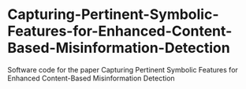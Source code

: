 # Capturing-Pertinent-Symbolic-Features-for-Enhanced-Content-Based-Misinformation-Detection
Software code for the paper Capturing Pertinent Symbolic Features for Enhanced Content-Based Misinformation Detection
